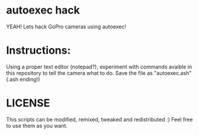 autoexec hack
============

YEAH! Lets hack GoPro cameras using autoexec!

Instructions:
=============
Using a proper text editor (notepad?), experiment with commands avaible in this repository to tell the camera what to do.
Save the file as "autoexec.ash" (.ash ending!)

LICENSE
=======

This scripts can be modified, remixed, tweaked and redistributed :) Feel free to use them as you want.
